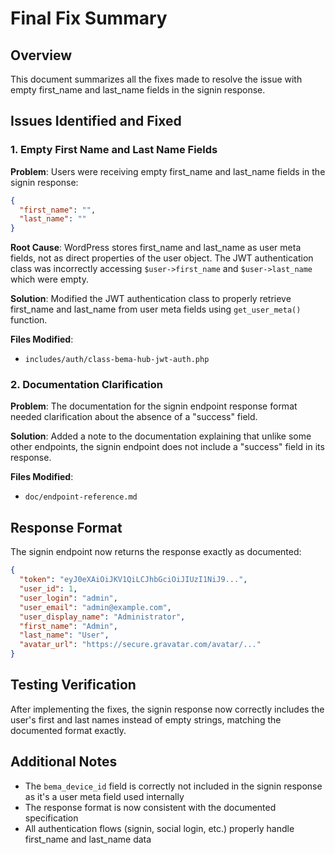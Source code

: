 # Final Fix Summary

## Overview
This document summarizes all the fixes made to resolve the issue with empty first_name and last_name fields in the signin response.

## Issues Identified and Fixed

### 1. Empty First Name and Last Name Fields
**Problem**: Users were receiving empty first_name and last_name fields in the signin response:
```json
{
  "first_name": "",
  "last_name": ""
}
```

**Root Cause**: WordPress stores first_name and last_name as user meta fields, not as direct properties of the user object. The JWT authentication class was incorrectly accessing `$user->first_name` and `$user->last_name` which were empty.

**Solution**: Modified the JWT authentication class to properly retrieve first_name and last_name from user meta fields using `get_user_meta()` function.

**Files Modified**:
- `includes/auth/class-bema-hub-jwt-auth.php`

### 2. Documentation Clarification
**Problem**: The documentation for the signin endpoint response format needed clarification about the absence of a "success" field.

**Solution**: Added a note to the documentation explaining that unlike some other endpoints, the signin endpoint does not include a "success" field in its response.

**Files Modified**:
- `doc/endpoint-reference.md`

## Response Format
The signin endpoint now returns the response exactly as documented:
```json
{
  "token": "eyJ0eXAiOiJKV1QiLCJhbGciOiJIUzI1NiJ9...",
  "user_id": 1,
  "user_login": "admin",
  "user_email": "admin@example.com",
  "user_display_name": "Administrator",
  "first_name": "Admin",
  "last_name": "User",
  "avatar_url": "https://secure.gravatar.com/avatar/..."
}
```

## Testing Verification
After implementing the fixes, the signin response now correctly includes the user's first and last names instead of empty strings, matching the documented format exactly.

## Additional Notes
- The `bema_device_id` field is correctly not included in the signin response as it's a user meta field used internally
- The response format is now consistent with the documented specification
- All authentication flows (signin, social login, etc.) properly handle first_name and last_name data